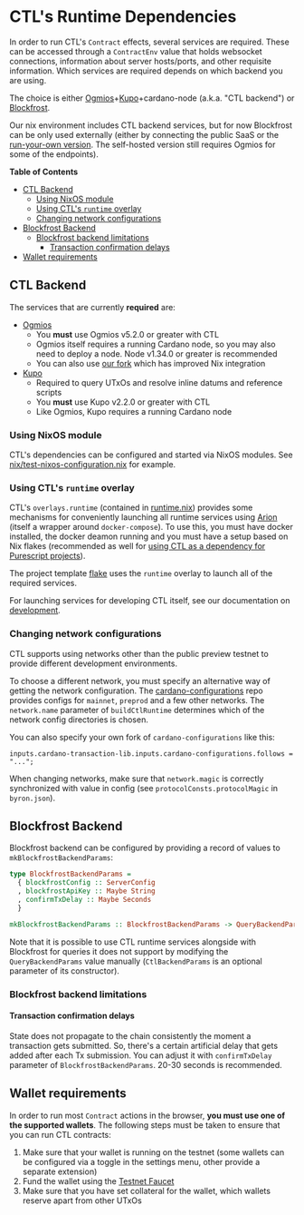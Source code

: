 # CTL's Runtime Dependencies

In order to run CTL's `Contract` effects, several services are required. These can be accessed through a `ContractEnv` value that holds websocket connections, information about server hosts/ports, and other requisite information. Which services are required depends on which backend you are using.

The choice is either [Ogmios](https://ogmios.dev/)+[Kupo](https://cardanosolutions.github.io/kupo/)+cardano-node (a.k.a. "CTL backend") or [Blockfrost](https://blockfrost.io/).

Our nix environment includes CTL backend services, but for now Blockfrost can be only used externally (either by connecting the public SaaS or the [run-your-own version](https://github.com/blockfrost/blockfrost-backend-ryo/). The self-hosted version still requires Ogmios for some of the endpoints).

**Table of Contents**
<!-- START doctoc generated TOC please keep comment here to allow auto update -->
<!-- DON'T EDIT THIS SECTION, INSTEAD RE-RUN doctoc TO UPDATE -->

- [CTL Backend](#ctl-backend)
  - [Using NixOS module](#using-nixos-module)
  - [Using CTL's `runtime` overlay](#using-ctls-runtime-overlay)
  - [Changing network configurations](#changing-network-configurations)
- [Blockfrost Backend](#blockfrost-backend)
  - [Blockfrost backend limitations](#blockfrost-backend-limitations)
    - [Transaction confirmation delays](#transaction-confirmation-delays)
- [Wallet requirements](#wallet-requirements)

<!-- END doctoc generated TOC please keep comment here to allow auto update -->
## CTL Backend

The services that are currently **required** are:

- [Ogmios](https://ogmios.dev)
  - You **must** use Ogmios v5.2.0 or greater with CTL
  - Ogmios itself requires a running Cardano node, so you may also need to deploy a node. Node v1.34.0 or greater is recommended
  - You can also use [our fork](https://github.com/mlabs-haskell/ogmios) which has improved Nix integration
- [Kupo](https://github.com/CardanoSolutions/kupo)
  - Required to query UTxOs and resolve inline datums and reference scripts
  - You **must** use Kupo v2.2.0 or greater with CTL
  - Like Ogmios, Kupo requires a running Cardano node

### Using NixOS module

CTL's dependencies can be configured and started via NixOS modules. See [nix/test-nixos-configuration.nix](../nix/test-nixos-configuration.nix) for example.

### Using CTL's `runtime` overlay

CTL's `overlays.runtime` (contained in [runtime.nix](https://github.com/Plutonomicon/cardano-transaction-lib/blob/develop/nix/runtime.nix)) provides some mechanisms for conveniently launching all runtime services using [Arion](https://docs.hercules-ci.com/arion) (itself a wrapper around `docker-compose`). To use this, you must have docker installed, the docker deamon running and you must have a setup based on Nix flakes (recommended as well for [using CTL as a dependency for Purescript projects](./ctl-as-dependency.md)).

The project template [flake](https://github.com/Plutonomicon/cardano-transaction-lib/blob/develop/templates/ctl-scaffold/flake.nix) uses the `runtime` overlay to launch all of the required services.

For launching services for developing CTL itself, see our documentation on [development](./development.md#launching-services-for-development).

### Changing network configurations

CTL supports using networks other than the public preview testnet to provide different development environments.

To choose a different network, you must specify an alternative way of getting the network configuration. The [cardano-configurations](https://github.com/input-output-hk/cardano-configurations) repo provides configs for `mainnet`, `preprod` and a few other networks. The `network.name` parameter of `buildCtlRuntime` determines which of the network config directories is chosen.

You can also specify your own fork of `cardano-configurations` like this:

```
inputs.cardano-transaction-lib.inputs.cardano-configurations.follows = "...";
```

When changing networks, make sure that `network.magic` is correctly synchronized with value in config (see `protocolConsts.protocolMagic` in `byron.json`).

## Blockfrost Backend

Blockfrost backend can be configured by providing a record of values to `mkBlockfrostBackendParams`:

```purescript
type BlockfrostBackendParams =
  { blockfrostConfig :: ServerConfig
  , blockfrostApiKey :: Maybe String
  , confirmTxDelay :: Maybe Seconds
  }

mkBlockfrostBackendParams :: BlockfrostBackendParams -> QueryBackendParams
```

Note that it is possible to use CTL runtime services alongside with Blockfrost for queries it does not support by modifying the `QueryBackendParams` value manually (`CtlBackendParams` is an optional parameter of its constructor).

### Blockfrost backend limitations

#### Transaction confirmation delays

State does not propagate to the chain consistently the moment a transaction gets submitted. So, there's a certain artificial delay that gets added after each Tx submission. You can adjust it with `confirmTxDelay` parameter of `BlockfrostBackendParams`. 20-30 seconds is recommended.

## Wallet requirements

In order to run most `Contract` actions in the browser, **you must use one of the supported wallets**. The following steps must be taken to ensure that you can run CTL contracts:

1. Make sure that your wallet is running on the testnet (some wallets can be configured via a toggle in the settings menu, other provide a separate extension)
2. Fund the wallet using the [Testnet Faucet](https://docs.cardano.org/cardano-testnet/tools/faucet/)
3. Make sure that you have set collateral for the wallet, which wallets reserve apart from other UTxOs
